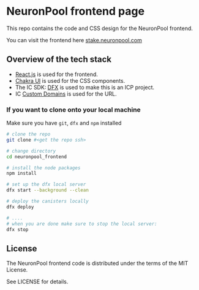 # NeuronPool frontend page

This repo contains the code and CSS design for the NeuronPool frontend.

You can visit the frontend here [stake.neuronpool.com](https://stake.neuronpool.com/)

## Overview of the tech stack

- [React.js](https://react.dev/) is used for the frontend.
- [Chakra UI](https://chakra-ui.com/) is used for the CSS components.
- The IC SDK: [DFX](https://internetcomputer.org/docs/current/developer-docs/setup/install) is used to make this is an ICP project.
- IC [Custom Domains](https://internetcomputer.org/docs/current/developer-docs/production/custom-domain/) is used for the URL.

### If you want to clone onto your local machine

Make sure you have `git`, `dfx` and `npm` installed
```bash
# clone the repo
git clone #<get the repo ssh>

# change directory
cd neuronpool_frontend

# install the node packages
npm install

# set up the dfx local server
dfx start --background --clean

# deploy the canisters locally
dfx deploy

# ....
# when you are done make sure to stop the local server:
dfx stop
```

## License

The NeuronPool frontend code is distributed under the terms of the MIT License.

See LICENSE for details.